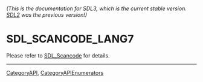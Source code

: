 ###### (This is the documentation for SDL3, which is the current stable version. [SDL2](https://wiki.libsdl.org/SDL2/) was the previous version!)
# SDL_SCANCODE_LANG7

Please refer to [SDL_Scancode](SDL_Scancode) for details.

----
[CategoryAPI](CategoryAPI), [CategoryAPIEnumerators](CategoryAPIEnumerators)

